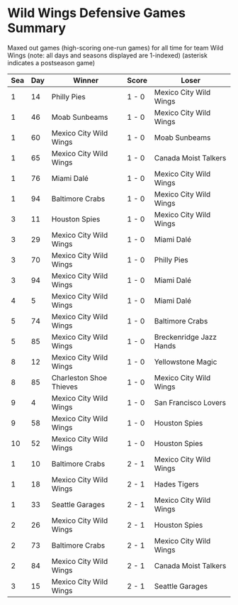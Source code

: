 # Wild Wings Defensive Games Summary



Maxed out games (high-scoring one-run games) for all time for team Wild Wings (note: all days and seasons displayed are 1-indexed) (asterisk indicates a postseason game)


| Sea | Day | Winner | Score | Loser | 
| ------ |------ |------ |------ |------ |
| 1 | 14 | Philly Pies | 1 - 0 | Mexico City Wild Wings | 
| 1 | 46 | Moab Sunbeams | 1 - 0 | Mexico City Wild Wings | 
| 1 | 60 | Mexico City Wild Wings | 1 - 0 | Moab Sunbeams | 
| 1 | 65 | Mexico City Wild Wings | 1 - 0 | Canada Moist Talkers | 
| 1 | 76 | Miami Dalé | 1 - 0 | Mexico City Wild Wings | 
| 1 | 94 | Baltimore Crabs | 1 - 0 | Mexico City Wild Wings | 
| 3 | 11 | Houston Spies | 1 - 0 | Mexico City Wild Wings | 
| 3 | 29 | Mexico City Wild Wings | 1 - 0 | Miami Dalé | 
| 3 | 70 | Mexico City Wild Wings | 1 - 0 | Philly Pies | 
| 3 | 94 | Mexico City Wild Wings | 1 - 0 | Miami Dalé | 
| 4 | 5 | Mexico City Wild Wings | 1 - 0 | Miami Dalé | 
| 5 | 74 | Mexico City Wild Wings | 1 - 0 | Baltimore Crabs | 
| 5 | 85 | Mexico City Wild Wings | 1 - 0 | Breckenridge Jazz Hands | 
| 8 | 12 | Mexico City Wild Wings | 1 - 0 | Yellowstone Magic | 
| 8 | 85 | Charleston Shoe Thieves | 1 - 0 | Mexico City Wild Wings | 
| 9 | 4 | Mexico City Wild Wings | 1 - 0 | San Francisco Lovers | 
| 9 | 58 | Mexico City Wild Wings | 1 - 0 | Houston Spies | 
| 10 | 52 | Mexico City Wild Wings | 1 - 0 | Houston Spies | 
| 1 | 10 | Baltimore Crabs | 2 - 1 | Mexico City Wild Wings | 
| 1 | 18 | Mexico City Wild Wings | 2 - 1 | Hades Tigers | 
| 1 | 33 | Seattle Garages | 2 - 1 | Mexico City Wild Wings | 
| 2 | 26 | Mexico City Wild Wings | 2 - 1 | Houston Spies | 
| 2 | 73 | Baltimore Crabs | 2 - 1 | Mexico City Wild Wings | 
| 2 | 84 | Mexico City Wild Wings | 2 - 1 | Canada Moist Talkers | 
| 3 | 15 | Mexico City Wild Wings | 2 - 1 | Seattle Garages | 



